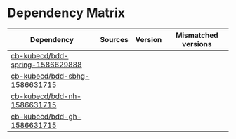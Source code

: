 # Dependency Matrix

Dependency | Sources | Version | Mismatched versions
---------- | ------- | ------- | -------------------
[cb-kubecd/bdd-spring-1586629888](https://github.com/cb-kubecd/bdd-spring-1586629888.git) |  | []() | 
[cb-kubecd/bdd-sbhg-1586631715](https://github.com/cb-kubecd/bdd-sbhg-1586631715.git) |  | []() | 
[cb-kubecd/bdd-nh-1586631715](https://github.com/cb-kubecd/bdd-nh-1586631715.git) |  | []() | 
[cb-kubecd/bdd-gh-1586631715](https://github.com/cb-kubecd/bdd-gh-1586631715.git) |  | []() | 
